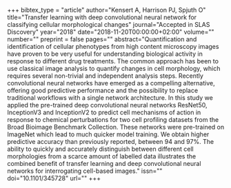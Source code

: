 +++
bibtex_type = "article"
author="Kensert A, Harrison PJ, Spjuth O"
title="Transfer learning with deep convolutional neural network for classifying cellular morphological changes"
journal="Accepted in SLAS Discovery"
year="2018"
date="2018-11-20T00:00:00+02:00"
volume=""
number=""
preprint = false
pages=""
abstract="Quantification and identification of cellular phenotypes from high content microscopy images have proven to be very useful for understanding biological activity in response to different drug treatments. The common approach has been to use classical image analysis to quantify changes in cell morphology, which requires several non-trivial and independent analysis steps. Recently convolutional neural networks have emerged as a compelling alternative, offering good predictive performance and the possibility to replace traditional workflows with a single network architecture. In this study we applied the pre-trained deep convolutional neural networks ResNet50, InceptionV3 and InceptionV2 to predict cell mechanisms of action in response to chemical perturbations for two cell profiling datasets from the Broad Bioimage Benchmark Collection. These networks were pre-trained on ImageNet which lead to much quicker model training. We obtain higher predictive accuracy than previously reported, between 94 and 97%. The ability to quickly and accurately distinguish between different cell morphologies from a scarce amount of labelled data illustrates the combined benefit of transfer learning and deep convolutional neural networks for interrogating cell-based images."
issn=""
doi="10.1101/345728"
url=""
+++
